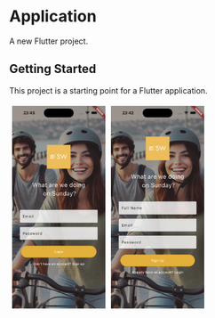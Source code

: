 # Application

A new Flutter project.

## Getting Started

This project is a starting point for a Flutter application.
<head>
<style>
.img-container {
  float: left;
  width: 33.33%;
  padding: 5px;
}
.clearfix::after {
  content: "";
  clear: both;
  display: table;
}

</style>
</head>
<div class="clearfix">
<div class="img-container">
<img src="https://github.com/VolkanDurmaz/a_flutter_app/blob/main/images/ios/Login.png" width="200"/>
</div>
<div class="img-container">
<img src="https://github.com/VolkanDurmaz/a_flutter_app/blob/main/images/ios/Signup.png" paddding-left="10" width="200"/>
</div>
</div>